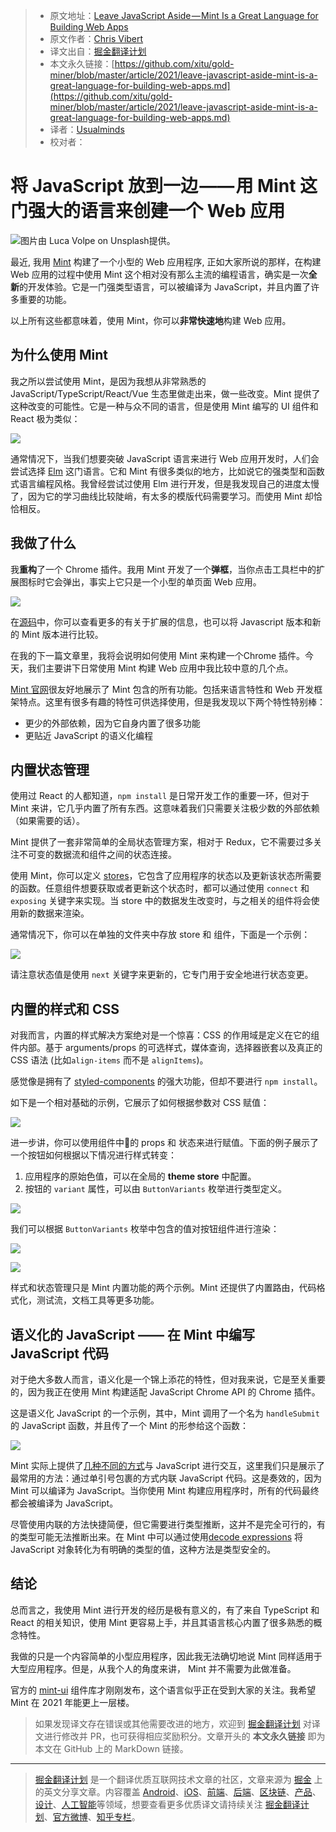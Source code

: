 > * 原文地址：[Leave JavaScript Aside — Mint Is a Great Language for Building Web Apps](https://betterprogramming.pub/leave-javascript-aside-mint-is-a-great-language-for-building-web-apps-3ce5a6873d48)
> * 原文作者：[Chris Vibert](https://medium.com/@cp.vibert)
> * 译文出自：[掘金翻译计划](https://github.com/xitu/gold-miner)
> * 本文永久链接：[https://github.com/xitu/gold-miner/blob/master/article/2021/leave-javascript-aside-mint-is-a-great-language-for-building-web-apps.md](https://github.com/xitu/gold-miner/blob/master/article/2021/leave-javascript-aside-mint-is-a-great-language-for-building-web-apps.md)
> * 译者：[Usualminds](https://github.com/Usualminds)
> * 校对者：

# 将 JavaScript 放到一边 —— 用 Mint 这门强大的语言来创建一个 Web 应用

![图片由 [Luca Volpe](https://unsplash.com/@lucavolpe?utm_source=unsplash&utm_medium=referral&utm_content=creditCopyText) on [Unsplash](https://unsplash.com/s/photos/mint-cocktail?utm_source=unsplash&utm_medium=referral&utm_content=creditCopyText)提供。](https://cdn-images-1.medium.com/max/13440/1*-AzcPWEeQ7lrNOGm9VWHVA.jpeg)

最近, 我用 [Mint](https://www.mint-lang.com/) 构建了一个小型的 Web 应用程序, 正如大家所说的那样，在构建 Web 应用的过程中使用 Mint 这个相对没有那么主流的编程语言，确实是一次**全新**的开发体验。它是一门强类型语言，可以被编译为 JavaScript，并且内置了许多重要的功能。

以上所有这些都意味着，使用 Mint，你可以**非常快速地**构建 Web 应用。

## 为什么使用 Mint

我之所以尝试使用 Mint，是因为我想从非常熟悉的 JavaScript/TypeScript/React/Vue 生态里做走出来，做一些改变。Mint 提供了这种改变的可能性。它是一种与众不同的语言，但是使用 Mint 编写的 UI 组件和 React 极为类似：

![](https://cdn-images-1.medium.com/max/2588/1*eNKRgF6r-mKpOfYVh1udEg.png)

通常情况下，当我们想要突破 JavaScript 语言来进行 Web 应用开发时，人们会尝试选择 [Elm](https://elm-lang.org/) 这门语言。它和 Mint 有很多类似的地方，比如说它的强类型和函数式语言编程风格。我曾经尝试过使用 Elm 进行开发，但是我发现自己的进度太慢了，因为它的学习曲线比较陡峭，有太多的模版代码需要学习。而使用 Mint 却恰恰相反。

## 我做了什么

我**重构**了一个 Chrome 插件。我用 Mint 开发了一个**弹框**，当你点击工具栏中的扩展图标时它会弹出，事实上它只是一个小型的单页面 Web 应用。

![](https://cdn-images-1.medium.com/max/2000/1*Jzir0KchJB937yXh7zjvmw.png)

在[源码](https://github.com/cpv123/github-go-chrome-extension)中，你可以查看更多的有关于扩展的信息，也可以将 Javascript 版本和新的 Mint 版本进行比较。

在我的下一篇文章里，我将会说明如何使用 Mint 来构建一个Chrome 插件。今天，我们主要讲下日常使用 Mint 构建 Web 应用中我比较中意的几个点。

[Mint 官网](https://www.mint-lang.com/)很友好地展示了 Mint 包含的所有功能。包括来语言特性和 Web 开发框架特点。这里有很多有趣的特性可供选择使用，但是我发现以下两个特性特别棒：

* 更少的外部依赖，因为它自身内置了很多功能
* 更贴近 JavaScript 的语义化编程

## 内置状态管理

使用过 React 的人都知道，`npm install` 是日常开发工作的重要一环，但对于 Mint 来讲，它几乎内置了所有东西。这意味着我们只需要关注极少数的外部依赖（如果需要的话）。

Mint 提供了一套非常简单的全局状态管理方案，相对于 Redux，它不需要过多关注不可变的数据流和组件之间的状态连接。

使用 Mint，你可以定义 [stores](https://www.mint-lang.com/guide/reference/stores)，它包含了应用程序的状态以及更新该状态所需要的函数。任意组件想要获取或者更新这个状态时，都可以通过使用 `connect` 和 `exposing` 关键字来实现。当 store 中的数据发生改变时，与之相关的组件将会使用新的数据来渲染。

通常情况下，你可以在单独的文件夹中存放 store 和 组件，下面是一个示例：

![](https://cdn-images-1.medium.com/max/2456/1*W5wDBfg2iB0MbkkZfl0Ysw.png)

请注意状态值是使用 `next` 关键字来更新的，它专门用于安全地进行状态变更。

## 内置的样式和 CSS

对我而言，内置的样式解决方案绝对是一个惊喜：CSS 的作用域是定义在它的组件内部。基于 arguments/props 的可选样式，媒体查询，选择器嵌套以及真正的 CSS 语法 (比如`align-items` 而不是 `alignItems`)。

感觉像是拥有了 [styled-components](https://styled-components.com/) 的强大功能，但却不要进行 `npm install`。

如下是一个相对基础的示例，它展示了如何根据参数对 CSS 赋值：

![](https://cdn-images-1.medium.com/max/2516/1*G1HvZDnQy5-DW3BZnlCIPQ.png)

进一步讲，你可以使用组件中的 props 和 状态来进行赋值。下面的例子展示了一个按钮如何根据以下情况进行样式转变：

1. 应用程序的原始色值，可以在全局的 **theme store** 中配置。
2. 按钮的 `variant` 属性，可以由 `ButtonVariants` 枚举进行类型定义。

![](https://cdn-images-1.medium.com/max/2016/1*U-3VK_BjR074wB2SZ4xSxA.png)

我们可以根据 `ButtonVariants` 枚举中包含的值对按钮组件进行渲染：

![](https://cdn-images-1.medium.com/max/2700/1*8nBj3UvkJ5HVO_hNqKoJLg.png)

![](https://cdn-images-1.medium.com/max/2000/1*xRLD2GIbZPOg4zqxJgINCg.png)

样式和状态管理只是 Mint 内置功能的两个示例。Mint 还提供了内置路由，代码格式化，测试流，文档工具等更多功能。

## 语义化的 JavaScript —— 在 Mint 中编写 JavaScript 代码

对于绝大多数人而言，语义化是一个锦上添花的特性，但对我来说，它是至关重要的，因为我正在使用 Mint 构建适配 JavaScript Chrome API 的 Chrome 插件。

这是语义化 JavaScript 的一个示例，其中，Mint 调用了一个名为 `handleSubmit` 的 JavaScript 函数，并且传了一个 Mint 的形参给这个函数：

![](https://cdn-images-1.medium.com/max/2000/1*G4umab884w5PXFP-ZEzYnA.png)

Mint 实际上提供了[几种不同的方式](https://www.mint-lang.com/guide/reference/javascript-interop)与 JavaScript 进行交互，这里我们只是展示了最常用的方法：通过单引号包裹的方式内联 JavaScript 代码。这是奏效的，因为  Mint 可以编译为 JavaScript。当你使用 Mint 构建应用程序时，所有的代码最终都会被编译为 JavaScript。

尽管使用内联的方法快捷简便，但它需要进行类型推断，这并不是完全可行的，有的类型可能无法推断出来。在 Mint 中可以通过使用[decode expressions](https://www.mint-lang.com/guide/reference/javascript-interop/decode-expression) 将 JavaScript 对象转化为有明确的类型的值，这种方法是类型安全的。

## 结论

总而言之，我使用 Mint 进行开发的经历是极有意义的，有了来自 TypeScript 和 React 的相关知识，使用 Mint 更容易上手，并且其语言核心内置了很多熟悉的概念特性。

我做的只是一个内容简单的小型应用程序，因此我无法确切地说 Mint 同样适用于大型应用程序。但是，从我个人的角度来讲， Mint 并不需要为此做准备。

官方的 [mint-ui](https://ui.mint-lang.com/) 组件库才刚刚发布，这个语言似乎正在受到大家的关注。我希望 Mint 在 2021 年能更上一层楼。

> 如果发现译文存在错误或其他需要改进的地方，欢迎到 [掘金翻译计划](https://github.com/xitu/gold-miner) 对译文进行修改并 PR，也可获得相应奖励积分。文章开头的 **本文永久链接** 即为本文在 GitHub 上的 MarkDown 链接。

---

> [掘金翻译计划](https://github.com/xitu/gold-miner) 是一个翻译优质互联网技术文章的社区，文章来源为 [掘金](https://juejin.im) 上的英文分享文章。内容覆盖 [Android](https://github.com/xitu/gold-miner#android)、[iOS](https://github.com/xitu/gold-miner#ios)、[前端](https://github.com/xitu/gold-miner#前端)、[后端](https://github.com/xitu/gold-miner#后端)、[区块链](https://github.com/xitu/gold-miner#区块链)、[产品](https://github.com/xitu/gold-miner#产品)、[设计](https://github.com/xitu/gold-miner#设计)、[人工智能](https://github.com/xitu/gold-miner#人工智能)等领域，想要查看更多优质译文请持续关注 [掘金翻译计划](https://github.com/xitu/gold-miner)、[官方微博](http://weibo.com/juejinfanyi)、[知乎专栏](https://zhuanlan.zhihu.com/juejinfanyi)。
